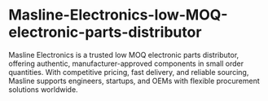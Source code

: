 # Masline-Electronics-low-MOQ-electronic-parts-distributor
Masline Electronics is a trusted low MOQ electronic parts distributor, offering authentic, manufacturer-approved components in small order quantities. With competitive pricing, fast delivery, and reliable sourcing, Masline supports engineers, startups, and OEMs with flexible procurement solutions worldwide.
